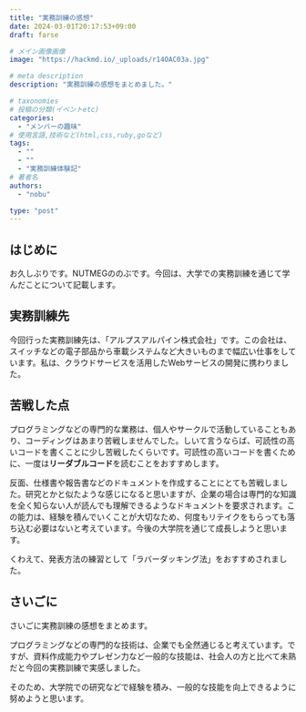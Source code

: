```yaml
---
title: "実務訓練の感想"
date: 2024-03-01T20:17:53+09:00
draft: farse

# メイン画像画像
image: "https://hackmd.io/_uploads/r14OAC03a.jpg"

# meta description
description: "実務訓練の感想をまとめました。"

# taxonomies
# 投稿の分類(イベントetc)
categories:
  - "メンバーの趣味"
# 使用言語,技術など(html,css,ruby,goなど)
tags:
  - ""
  - ""
  - "実務訓練体験記"
# 著者名
authors:
  - "nobu"

type: "post"
---
```



## はじめに

お久しぶりです。NUTMEGののぶです。今回は、大学での実務訓練を通じて学んだことについて記載します。

## 実務訓練先

今回行った実務訓練先は、「アルプスアルパイン株式会社」です。この会社は、スイッチなどの電子部品から車載システムなど大きいものまで幅広い仕事をしています。私は、クラウドサービスを活用したWebサービスの開発に携わりました。

## 苦戦した点

プログラミングなどの専門的な業務は、個人やサークルで活動していることもあり、コーディングはあまり苦戦しませんでした。しいて言うならば、可読性の高いコードを書くことに少し苦戦したくらいです。可読性の高いコードを書くために、一度は**リーダブルコード**を読むことをおすすめします。

反面、仕様書や報告書などのドキュメントを作成することにとても苦戦しました。研究とかと似たような感じになると思いますが、企業の場合は専門的な知識を全く知らない人が読んでも理解できるようなドキュメントを要求されます。この能力は、経験を積んでいくことが大切なため、何度もリテイクをもらっても落ち込む必要はないと考えています。今後の大学院を通じて成長しようと思います。

くわえて、発表方法の練習として「ラバーダッキング法」をおすすめされました。

## さいごに

さいごに実務訓練の感想をまとめます。

プログラミングなどの専門的な技術は、企業でも全然通じると考えています。ですが、資料作成能力やプレゼン力など一般的な技能は、社会人の方と比べて未熟だと今回の実務訓練で実感しました。

そのため、大学院での研究などで経験を積み、一般的な技能を向上できるように努めようと思います。
